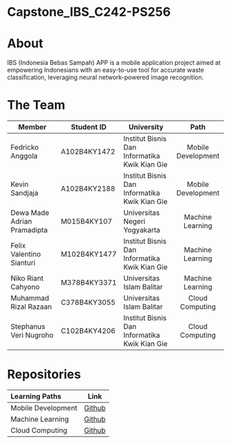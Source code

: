 # Capstone_IBS_C242-PS256

# About
IBS (Indonesia Bebas Sampah) APP is a mobile application project aimed at empowering Indonesians with an easy-to-use tool for accurate waste classification, leveraging neural network-powered image recognition.

# The Team  

| Member                         | Student ID     | University                                    | Path                 |
|------------------------------- |----------------|-----------------------------------------------|:--------------------:|
| Fedricko Anggola               | A102B4KY1472   | Institut Bisnis Dan Informatika Kwik Kian Gie | Mobile Development   |         
| Kevin Sandjaja                 | A102B4KY2188   | Institut Bisnis Dan Informatika Kwik Kian Gie | Mobile Development   |         
| Dewa Made Adrian Pramadipta    | M015B4KY107    | Universitas Negeri Yogyakarta                 | Machine Learning     |         
| Felix Valentino Sianturi       | M102B4KY1477   | Institut Bisnis Dan Informatika Kwik Kian Gie | Machine Learning     |         
| Niko Riant Cahyono             | M378B4KY3371   | Universitas Islam Balitar                     | Machine Learning     |         
| Muhammad Rizal Razaan          | C378B4KY3055   | Universitas Islam Balitar                     | Cloud Computing      |        
| Stephanus Veri Nugroho         | C102B4KY4206   | Institut Bisnis Dan Informatika Kwik Kian Gie | Cloud Computing      |       

# Repositories

|   Learning Paths   |                                Link                                |
| :----------------  | :----------------------------------------------------------------: |
| Mobile Development | [Github](https://github.com/ibs-bangkit/IBS-bangkit-mobile-development) |
| Machine Learning   | [Github](https://github.com/ibs-bangkit/IBS-bangkit-machine-learning)  |
| Cloud Computing    | [Github](https://github.com/ibs-bangkit/IBS-bangkit-cloud-computing)  |

